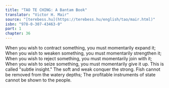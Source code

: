```yaml
---
title: "TAO TE CHING: A Bantam Book"
translator: "Victor H. Mair"
source: "[terebess.hu](https://terebess.hu/english/tao/mair.html)"
isbn: "978-0-307-43463-0"
part: 1
chapter: 36
---
```

When you wish to contract something,
you must momentarily expand it;
When you wish to weaken something,
you must momentarily strengthen it;
When you wish to reject something,
you must momentarily join with it;
When you wish to seize something,
you must momentarily give it up.
This is called "subtle insight."
The soft and weak conquer the strong.
Fish cannot be removed from the watery depths;
The profitable instruments of state cannot be shown to the people.